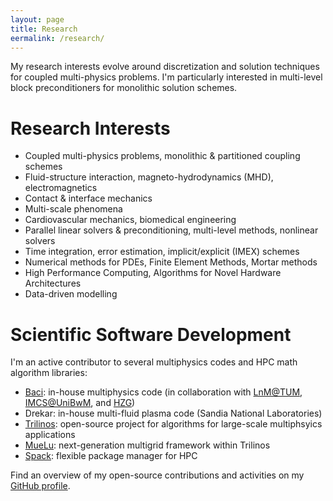 ```yaml
---
layout: page
title: Research
eermalink: /research/
---
```


My research interests evolve around discretization and solution techniques for coupled multi-physics problems.
I'm particularly interested in multi-level block preconditioners for monolithic solution schemes.

# Research Interests

- Coupled multi-physics problems, monolithic & partitioned coupling schemes
- Fluid-structure interaction, magneto-hydrodynamics (MHD), electromagnetics
- Contact & interface mechanics
- Multi-scale phenomena
- Cardiovascular mechanics, biomedical engineering
- Parallel linear solvers & preconditioning, multi-level methods, nonlinear solvers
- Time integration, error estimation, implicit/explicit (IMEX) schemes
- Numerical methods for PDEs, Finite Element Methods, Mortar methods
- High Performance Computing, Algorithms for Novel Hardware Architectures
- Data-driven modelling

# Scientific Software Development

I'm an active contributor to several multiphysics codes and HPC math algorithm libraries:

- [Baci](https://baci.pages.gitlab.lrz.de/website): in-house multiphysics code (in collaboration with [LnM@TUM](www.lnm.mw.tum.de), [IMCS@UniBwM](www.unibw.de/imcs-en), and [HZG](https://www.hzg.de/institutes_platforms/materials_research/materials_mechanics/simulation/index.php.de))
- Drekar: in-house multi-fluid plasma code (Sandia National Laboratories)
- [Trilinos](https://trilinos.github.io): open-source project for algorithms for large-scale multiphsyics applications
- [MueLu](https://trilinos.github.io/muelu.html): next-generation multigrid framework within Trilinos
- [Spack](https://spack.io/): flexible package manager for HPC

Find an overview of my open-source contributions and activities on my [GitHub profile](https://github.com/mayrmt).

